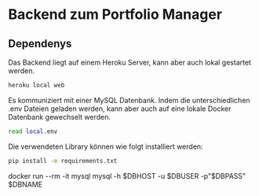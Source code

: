 # Backend zum Portfolio Manager

## Dependenys
Das Backend liegt auf einem Heroku Server, kann aber auch lokal gestartet werden. 
~~~~Bash
heroku local web
~~~~
Es kommuniziert mit einer MySQL Datenbank.
Indem die unterschiedlichen .env Dateien geladen werden, kann aber auch auf eine lokale Docker Datenbank gewechselt werden.
~~~~Bash
read local.env
~~~~

Die verwendeten Library können wie folgt installiert werden: 
~~~~Bash
pip install -m requirements.txt
~~~~













docker run --rm -it mysql mysql -h $DBHOST -u $DBUSER -p"$DBPASS" $DBNAME